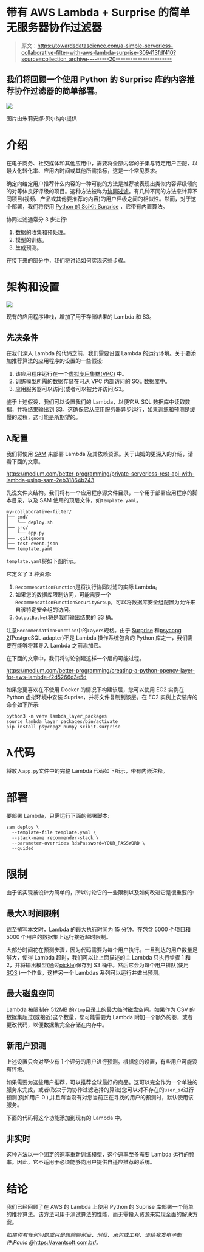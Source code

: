# 带有 AWS Lambda + Surprise 的简单无服务器协作过滤器

> 原文：<https://towardsdatascience.com/a-simple-serverless-collaborative-filter-with-aws-lambda-surprise-309413fdf410?source=collection_archive---------20----------------------->

## 我们将回顾一个使用 Python 的 Surprise 库的内容推荐协作过滤器的简单部署。

![](img/4c62c2ff78ae64b9cb8be695d0682612.png)

图片由朱莉安娜·贝尔纳尔提供

# 介绍

在电子商务、社交媒体和其他应用中，需要将全部内容的子集与特定用户匹配，以最大化转化率、应用内时间或其他所需指标，这是一个常见要求。

确定向给定用户推荐什么内容的一种可能的方法是推荐被表现出类似内容评级倾向的对等体良好评级的项目。这种方法被称为[协同过滤](https://en.wikipedia.org/wiki/Collaborative_filtering)。有几种不同的方法来计算不同项目(视频、产品或其他要推荐的内容)的用户评级之间的相似性。然而，对于这个部署，我们将使用 [Python 的 SciKit Surprise](https://github.com/NicolasHug/Surprise) ，它带有内置算法。

协同过滤通常分 3 步进行:

1.  数据的收集和预处理。
2.  模型的训练。
3.  生成预测。

在接下来的部分中，我们将讨论如何实现这些步骤。

# 架构和设置

![](img/1b04d0258bd4cc2636440142ddb03ec3.png)

现有的应用程序堆栈，增加了用于存储结果的 Lambda 和 S3。

## 先决条件

在我们深入 Lambda 的代码之前，我们需要设置 Lambda 的运行环境。关于要添加推荐算法的应用程序的设置的一些假设:

1.  该应用程序运行在一个[虚拟专用集群(VPC)](https://aws.amazon.com/vpc/) 中。
2.  训练模型所需的数据存储在可从 VPC 内部访问的 SQL 数据库中。
3.  应用服务器可以访问(或者可以被允许访问)S3。

鉴于上述假设，我们可以设置我们的 Lambda，以便它从 SQL 数据库中读取数据，并将结果输出到 S3。这确保它从应用服务器异步运行，如果训练和预测是缓慢的过程，这可能是所期望的。

## λ配置

我们将使用 [SAM](https://aws.amazon.com/serverless/sam/) 来部署 Lambda 及其依赖资源。关于山姆的更深入的介绍，请看下面的文章。

<https://medium.com/better-programming/private-serverless-rest-api-with-lambda-using-sam-2eb31864b243>  

先说文件夹结构。我们将有一个应用程序源文件目录，一个用于部署应用程序的脚本目录，以及 SAM 使用的顶层文件，如`template.yaml`。

```
my-collaborative-filter/
├── cmd/
│   └── deploy.sh
├── src/
│   └── app.py
├── .gitignore 
├── test-event.json
└── template.yaml
```

`template.yaml`将如下图所示。

它定义了 3 种资源:

1.  `RecommendationFunction`是将执行协同过滤的实际 Lambda。
2.  如果您的数据库限制访问，可能需要一个`RecommendationFunctionSecurityGroup`。可以将数据库安全组配置为允许来自该特定安全组的访问。
3.  `OutputBucket`将是我们输出结果的 S3 桶。

注意`RecommendationFunction`中的`Layers`规格。由于 [Surprise](https://github.com/NicolasHug/Surprise) 和[psycopg 2](https://pypi.org/project/psycopg2/)(PostgreSQL adapter)不是 Lambda 操作系统包含的 Python 库之一，我们需要在能够将其导入 Lambda 之前添加它。

在下面的文章中，我们将讨论创建这样一个层的可能过程。

<https://medium.com/better-programming/creating-a-python-opencv-layer-for-aws-lambda-f2d5266d3e5d>  

如果您更喜欢在不使用 Docker 的情况下构建该层，您可以使用 EC2 实例在 Python 虚拟环境中安装 Suprise，并将文件复制到该层。在 EC2 实例上安装库的命令如下所示:

```
python3 -m venv lambda_layer_packages
source lambda_layer_packages/bin/activate
pip install psycopg2 numpy scikit-surprise
```

# λ代码

将放入`app.py`文件中的完整 Lambda 代码如下所示，带有内嵌注释。

# 部署

要部署 Lambda，只需运行下面的部署脚本:

```
sam deploy \
  --template-file template.yaml \
  --stack-name recommender-stack \
  --parameter-overrides RdsPassword=YOUR_PASSWORD \
  --guided
```

# 限制

由于该实现被设计为简单的，所以讨论它的一些限制以及如何改进它是很重要的:

## 最大λ时间限制

截至撰写本文时，Lambda 的最大执行时间为 15 分钟。在包含 5000 个项目和 5000 个用户的数据集上运行接近超时限制。

大部分时间花在预测步骤，因为代码需要为每个用户执行。一旦到达的用户数量足够大，使得 Lambda 超时，我们可以让上面描述的主 Lambda 只执行步骤 1 和 2，并将输出模型(通过[pickle](https://docs.python.org/3/library/pickle.html))保存到 S3 桶中。然后它会为每个用户排队(使用 [SQS](https://aws.amazon.com/sqs/) )一个作业，这样另一个 Lambdas 系列可以运行并做出预测。

## 最大磁盘空间

Lambda 被限制在 [512MB](https://docs.aws.amazon.com/lambda/latest/dg/gettingstarted-limits.html) 的`/tmp`目录上的最大临时磁盘空间。如果作为 CSV 的数据集超过(或接近)这个数量，您可能需要为 Lambda 附加一个额外的卷，或者更改代码，以便数据集完全存储在内存中。

## 新用户预测

上述设置只会对至少有 1 个评分的用户进行预测。根据您的设置，有些用户可能没有评级。

如果需要为这些用户推荐，可以推荐全球最好的商品。这可以完全作为一个单独的服务来完成，或者(取决于为协作过滤选择的算法)您可以对不存在的`user_id`进行预测(例如用户 0 ),并且每当没有对您当前正在寻找的用户的预测时，默认使用该服务。

下面的代码将这个功能添加到现有的 Lambda 中。

## 非实时

这种方法以一个固定的速率重新训练模型，这个速率至多需要 Lambda 运行的频率。因此，它不适用于必须能够向用户提供自适应推荐的系统。

# 结论

我们已经回顾了在 AWS 的 Lambda 上使用 Python 的 Suprise 库部署一个简单的推荐算法。该方法可用于测试算法的性能，而无需投入资源来实现全面的解决方案。

*如果你有任何问题或只是想聊聊创业、创业、承包或工程，请给我发电子邮件:Paulo @*<https://avantsoft.com.br/>**。**